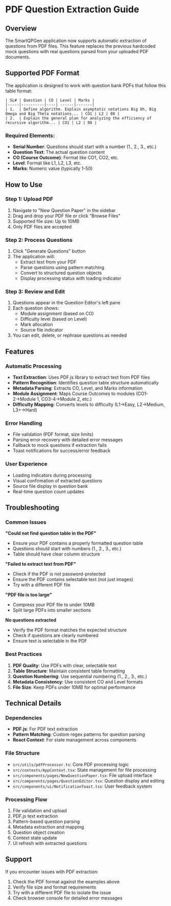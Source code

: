 # PDF Question Extraction Guide

## Overview
The SmartQPGen application now supports automatic extraction of questions from PDF files. This feature replaces the previous hardcoded mock questions with real questions parsed from your uploaded PDF documents.

## Supported PDF Format

The application is designed to work with question bank PDFs that follow this table format:

```
| SL# | Question | CO | Level | Marks |
|-----|----------|----| ------|-------|
| 1.  | Define algorithm. Explain asymptotic notations Big Oh, Big Omega and Big Theta notations... | CO1 | L2 | 08 |
| 2.  | Explain the general plan for analyzing the efficiency of recursive algorithm... | CO1 | L2 | 08 |
```

### Required Elements:
- **Serial Number**: Questions should start with a number (1., 2., 3., etc.)
- **Question Text**: The actual question content
- **CO (Course Outcome)**: Format like CO1, CO2, etc.
- **Level**: Format like L1, L2, L3, etc.
- **Marks**: Numeric value (typically 1-50)

## How to Use

### Step 1: Upload PDF
1. Navigate to "New Question Paper" in the sidebar
2. Drag and drop your PDF file or click "Browse Files"
3. Supported file size: Up to 10MB
4. Only PDF files are accepted

### Step 2: Process Questions
1. Click "Generate Questions" button
2. The application will:
   - Extract text from your PDF
   - Parse questions using pattern matching
   - Convert to structured question objects
   - Display processing status with loading indicator

### Step 3: Review and Edit
1. Questions appear in the Question Editor's left pane
2. Each question shows:
   - Module assignment (based on CO)
   - Difficulty level (based on Level)
   - Mark allocation
   - Source file indicator
3. You can edit, delete, or rephrase questions as needed

## Features

### Automatic Processing
- **Text Extraction**: Uses PDF.js library to extract text from PDF files
- **Pattern Recognition**: Identifies question table structure automatically
- **Metadata Parsing**: Extracts CO, Level, and Marks information
- **Module Assignment**: Maps Course Outcomes to modules (CO1-2→Module 1, CO3-4→Module 2, etc.)
- **Difficulty Mapping**: Converts levels to difficulty (L1→Easy, L2→Medium, L3+→Hard)

### Error Handling
- File validation (PDF format, size limits)
- Parsing error recovery with detailed error messages
- Fallback to mock questions if extraction fails
- Toast notifications for success/error feedback

### User Experience
- Loading indicators during processing
- Visual confirmation of extracted questions
- Source file display in question bank
- Real-time question count updates

## Troubleshooting

### Common Issues

**"Could not find question table in the PDF"**
- Ensure your PDF contains a properly formatted question table
- Questions should start with numbers (1., 2., 3., etc.)
- Table should have clear column structure

**"Failed to extract text from PDF"**
- Check if the PDF is not password-protected
- Ensure the PDF contains selectable text (not just images)
- Try with a different PDF file

**"PDF file is too large"**
- Compress your PDF file to under 10MB
- Split large PDFs into smaller sections

**No questions extracted**
- Verify the PDF format matches the expected structure
- Check if questions are clearly numbered
- Ensure text is selectable in the PDF

### Best Practices

1. **PDF Quality**: Use PDFs with clear, selectable text
2. **Table Structure**: Maintain consistent table formatting
3. **Question Numbering**: Use sequential numbering (1., 2., 3., etc.)
4. **Metadata Consistency**: Use consistent CO and Level formats
5. **File Size**: Keep PDFs under 10MB for optimal performance

## Technical Details

### Dependencies
- **PDF.js**: For PDF text extraction
- **Pattern Matching**: Custom regex patterns for question parsing
- **React Context**: For state management across components

### File Structure
- `src/utils/pdfProcessor.ts`: Core PDF processing logic
- `src/contexts/AppContext.tsx`: State management for file processing
- `src/components/pages/NewQuestionPaper.tsx`: File upload interface
- `src/components/pages/QuestionEditor.tsx`: Question display and editing
- `src/components/ui/NotificationToast.tsx`: User feedback system

### Processing Flow
1. File validation and upload
2. PDF.js text extraction
3. Pattern-based question parsing
4. Metadata extraction and mapping
5. Question object creation
6. Context state update
7. UI refresh with extracted questions

## Support

If you encounter issues with PDF extraction:
1. Check the PDF format against the examples above
2. Verify file size and format requirements
3. Try with a different PDF file to isolate the issue
4. Check browser console for detailed error messages
